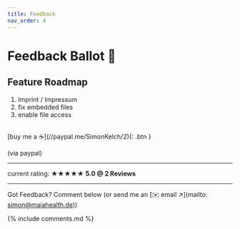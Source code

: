 ```yaml
---
title: Feedback
nav_order: 4
---
```

# Feedback Ballot 📮

## Feature Roadmap
1. Imprint / Impressum
2. fix embedded files
3. enable file access



<br>
<span class="fs-3">
[buy me a ☕️](//paypal.me/SimonKelch/2){: .btn }
</span>

(via paypal)

---

current rating:
★★★★★ **5.0 @ 2 Reviews**

---
Got Feedback? Comment below (or send me an [✉️ email ↗](mailto: simon@maiahealth.de))

{% include comments.md %}